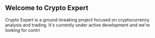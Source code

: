 ## Welcome to Crypto Expert
Crypto Expert is a ground-breaking project focused on cryptocurrency analysis and trading. It's currently under active development and we're looking for contri